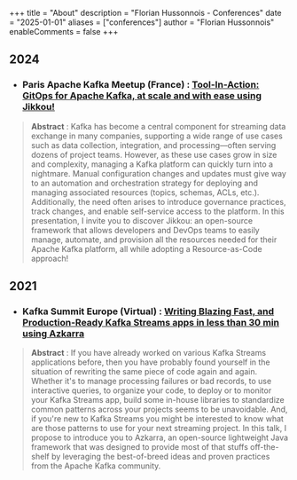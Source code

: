 +++
title = "About"
description = "Florian Hussonnois - Conferences"
date = "2025-01-01"
aliases = ["conferences"]
author = "Florian Hussonnois"
enableComments = false
+++

## 2024 

 * ### Paris Apache Kafka Meetup (France) : [Tool-In-Action: GitOps for Apache Kafka, at scale and with ease using Jikkou!](https://www.meetup.com/fr-FR/paris-apache-kafka-meetup/events/302715724/?eventorigin=group_events_list)


> **Abstract** : Kafka has become a central component for streaming data exchange in many companies, supporting a wide range of use cases such as data collection, integration, and processing—often serving dozens of project teams. However, as these use cases grow in size and complexity, managing a Kafka platform can quickly turn into a nightmare. Manual configuration changes and updates must give way to an automation and orchestration strategy for deploying and managing associated resources (topics, schemas, ACLs, etc.). Additionally, the need often arises to introduce governance practices, track changes, and enable self-service access to the platform.
In this presentation, I invite you to discover Jikkou: an open-source framework that allows developers and DevOps teams to easily manage, automate, and provision all the resources needed for their Apache Kafka platform, all while adopting a Resource-as-Code approach!


## 2021

 * ### Kafka Summit Europe (Virtual) : [Writing Blazing Fast, and Production-Ready Kafka Streams apps in less than 30 min using Azkarra](https://www.confluent.io/events/kafka-summit-europe-2021/writing-blazing-fast-and-production-ready-kafka-streams-apps-in-less-than-30/)


> **Abstract** : If you have already worked on various Kafka Streams applications before, then you have probably found yourself in the situation of rewriting the same piece of code again and again. Whether it's to manage processing failures or bad records, to use interactive queries, to organize your code, to deploy or to monitor your Kafka Streams app, build some in-house libraries to standardize common patterns across your projects seems to be unavoidable. And, if you're new to Kafka Streams you might be interested to know what are those patterns to use for your next streaming project. In this talk, I propose to introduce you to Azkarra, an open-source lightweight Java framework that was designed to provide most of that stuffs off-the-shelf by leveraging the best-of-breed ideas and proven practices from the Apache Kafka community.
